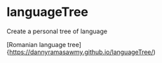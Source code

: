 # languageTree
Create a personal tree of language

[Romanian language tree]{https://dannyramasawmy.github.io/languageTree/)

